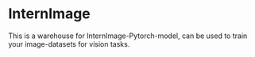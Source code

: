 # InternImage
This is a warehouse for InternImage-Pytorch-model, can be used to train your image-datasets for vision tasks.
